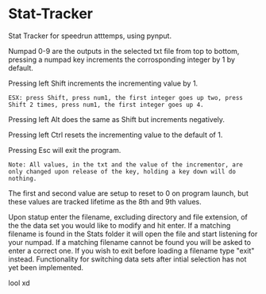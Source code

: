 # Stat-Tracker
Stat Tracker for speedrun atttemps, using pynput.

Numpad 0-9 are the outputs in the selected txt file from top to bottom, pressing a numpad key increments the corrosponding integer by 1 by default.

Pressing left Shift increments the incrementing value by 1.

	ESX: press Shift, press num1, the first integer goes up two, press Shift 2 times, press num1, the first integer goes up 4.
  
Pressing left Alt does the same as Shift but increments negatively.

Pressing left Ctrl resets the incrementing value to the default of 1.

Pressing Esc will exit the program.

	Note: All values, in the txt and the value of the incrementor, are only changed upon release of the key, holding a key down will do nothing.
  
The first and second value are setup to reset to 0 on program launch, but these values are tracked lifetime as the 8th and 9th values.

Upon statup enter the filename, excluding directory and file extension, of the the data set you would like to modify and hit enter. If a matching filename is found in the Stats folder it will open the file and start listening for your numpad. If a matching filename cannot be found you will be asked to enter a correct one. If you wish to exit before loading a filename type "exit" instead. Functionality for switching data sets after intial selection has not yet been implemented.

lool xd
